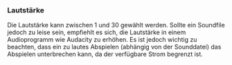 ### Lautstärke

Die Lautstärke kann zwischen 1 und 30 gewählt werden. Sollte ein Soundfile jedoch zu leise sein, empfiehlt es sich, die Lautstärke in einem Audioprogramm wie Audacity zu erhöhen. Es ist jedoch wichtig zu beachten, dass ein zu lautes Abspielen (abhängig von der Sounddatei) das Abspielen unterbrechen kann, da der verfügbare Strom begrenzt ist.